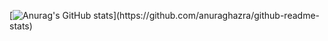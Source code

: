 [![Anurag's GitHub stats](https://github-readme-stats.vercel.app/api?username=perfoczech&count_private=true&include_all_commits=true&include_orgs=true&show_icons=true&hide_border=true&icon_color=ce2b29&bg_color=22272e&text_color=eeeeee&title_color=eeeeee")](https://github.com/anuraghazra/github-readme-stats)
